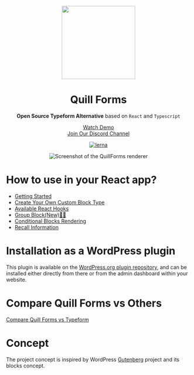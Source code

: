 <p align="center">
  <img style="width:200px" src="https://quillforms.com/wp-content/uploads/2021/10/cropped-quillforms-png-loog-1.png" />
</p>
<h1 align="center">Quill Forms</h1>
<div align="center">

**Open Source Typeform Alternative**  based on `React` and `Typescript` 

[Watch Demo](https://quillforms.com/quillforms/my-first-form/) <br>
[Join Our Discord Channel](https://discord.gg/a5PDrzu8dE) 

[![lerna](https://img.shields.io/badge/maintained%20with-lerna-cc00ff.svg)](https://lerna.js.org)

![Screenshot of the QuillForms renderer](https://quillforms.com/wp-content/uploads/2021/10/frame_generic_light-3.png)
</div>

# How to use in your React app?

- [Getting Started](/react-docs/get-started.md)
- [Create Your Own Custom Block Type](/react-docs/create-your-own-custom-block-type.md)
- [Available React Hooks](/react-docs/available-react-hooks.md)
- [Group Block(New)🚀🚀](/react-docs/group-block.md)
- [Conditional Blocks Rendering](/react-docs/conditional-blocks-rendering.md)
- [Recall Information](/react-docs/recall-information.md)


# Installation as a WordPress plugin
This plugin is available on the [WordPress.org plugin repository](https://wordpress.org/plugins/quillforms), and can be installed either directly from there or from the admin dashboard within your website.

# Compare Quill Forms vs Others
[Compare Quill Forms vs Typeform](https://quillforms.com/typeform-alternative)


# Concept
The project concept is inspired by WordPress [Gutenberg](https://github.com/WordPress/gutenberg) project and its blocks concept.
